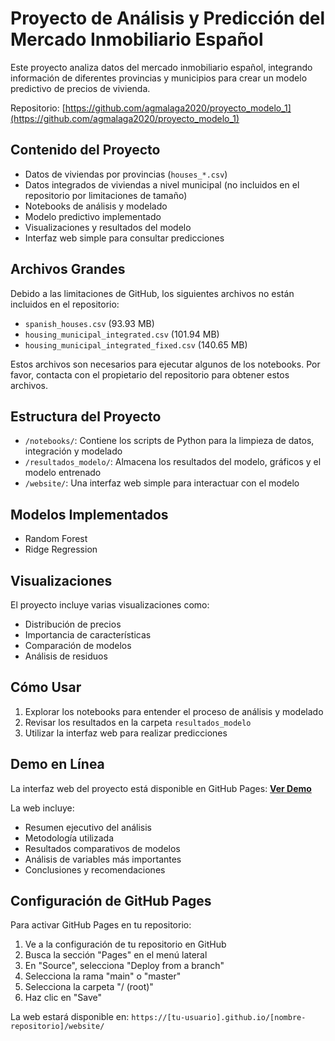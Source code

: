 # Proyecto de Análisis y Predicción del Mercado Inmobiliario Español

Este proyecto analiza datos del mercado inmobiliario español, integrando información de diferentes provincias y municipios para crear un modelo predictivo de precios de vivienda.

Repositorio: [https://github.com/agmalaga2020/proyecto_modelo_1](https://github.com/agmalaga2020/proyecto_modelo_1)

## Contenido del Proyecto

- Datos de viviendas por provincias (`houses_*.csv`)
- Datos integrados de viviendas a nivel municipal (no incluidos en el repositorio por limitaciones de tamaño)
- Notebooks de análisis y modelado
- Modelo predictivo implementado
- Visualizaciones y resultados del modelo
- Interfaz web simple para consultar predicciones

## Archivos Grandes

Debido a las limitaciones de GitHub, los siguientes archivos no están incluidos en el repositorio:
- `spanish_houses.csv` (93.93 MB)
- `housing_municipal_integrated.csv` (101.94 MB)
- `housing_municipal_integrated_fixed.csv` (140.65 MB)

Estos archivos son necesarios para ejecutar algunos de los notebooks. Por favor, contacta con el propietario del repositorio para obtener estos archivos.

## Estructura del Proyecto

- `/notebooks/`: Contiene los scripts de Python para la limpieza de datos, integración y modelado
- `/resultados_modelo/`: Almacena los resultados del modelo, gráficos y el modelo entrenado
- `/website/`: Una interfaz web simple para interactuar con el modelo

## Modelos Implementados

- Random Forest
- Ridge Regression

## Visualizaciones

El proyecto incluye varias visualizaciones como:
- Distribución de precios
- Importancia de características
- Comparación de modelos
- Análisis de residuos

## Cómo Usar

1. Explorar los notebooks para entender el proceso de análisis y modelado
2. Revisar los resultados en la carpeta `resultados_modelo`
3. Utilizar la interfaz web para realizar predicciones

## Demo en Línea

La interfaz web del proyecto está disponible en GitHub Pages:
**[Ver Demo](https://agmalaga2020.github.io/proyecto_modelo_1/website/)**

La web incluye:
- Resumen ejecutivo del análisis
- Metodología utilizada
- Resultados comparativos de modelos
- Análisis de variables más importantes
- Conclusiones y recomendaciones

## Configuración de GitHub Pages

Para activar GitHub Pages en tu repositorio:

1. Ve a la configuración de tu repositorio en GitHub
2. Busca la sección "Pages" en el menú lateral
3. En "Source", selecciona "Deploy from a branch"
4. Selecciona la rama "main" o "master"
5. Selecciona la carpeta "/ (root)" 
6. Haz clic en "Save"

La web estará disponible en: `https://[tu-usuario].github.io/[nombre-repositorio]/website/`
